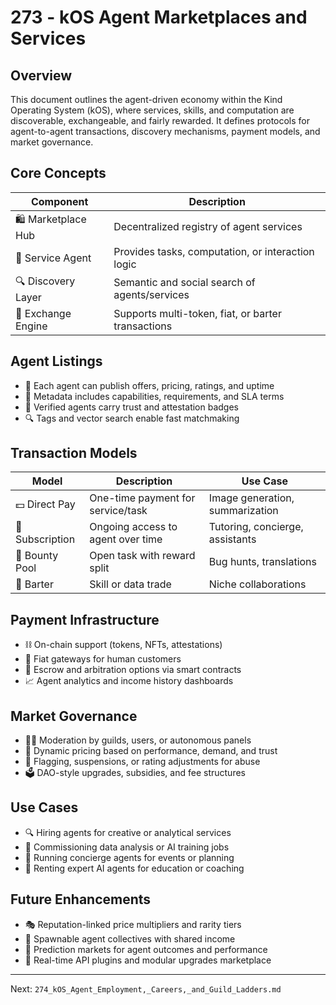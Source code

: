 # 273 - kOS Agent Marketplaces and Services

## Overview
This document outlines the agent-driven economy within the Kind Operating System (kOS), where services, skills, and computation are discoverable, exchangeable, and fairly rewarded. It defines protocols for agent-to-agent transactions, discovery mechanisms, payment models, and market governance.

## Core Concepts
| Component           | Description                                        |
|---------------------|----------------------------------------------------|
| 🛍️ Marketplace Hub   | Decentralized registry of agent services           |
| 🤖 Service Agent     | Provides tasks, computation, or interaction logic |
| 🔍 Discovery Layer    | Semantic and social search of agents/services     |
| 💸 Exchange Engine    | Supports multi-token, fiat, or barter transactions|

## Agent Listings
- 🧠 Each agent can publish offers, pricing, ratings, and uptime
- 🧾 Metadata includes capabilities, requirements, and SLA terms
- 🪪 Verified agents carry trust and attestation badges
- 🔍 Tags and vector search enable fast matchmaking

## Transaction Models
| Model         | Description                          | Use Case                        |
|---------------|--------------------------------------|----------------------------------|
| 💵 Direct Pay   | One-time payment for service/task    | Image generation, summarization  |
| 🔁 Subscription | Ongoing access to agent over time    | Tutoring, concierge, assistants  |
| 🧾 Bounty Pool  | Open task with reward split          | Bug hunts, translations          |
| 🤝 Barter       | Skill or data trade                  | Niche collaborations             |

## Payment Infrastructure
- ⛓️ On-chain support (tokens, NFTs, attestations)
- 💱 Fiat gateways for human customers
- 🧮 Escrow and arbitration options via smart contracts
- 📈 Agent analytics and income history dashboards

## Market Governance
- 🧑‍⚖️ Moderation by guilds, users, or autonomous panels
- 🧠 Dynamic pricing based on performance, demand, and trust
- 🚨 Flagging, suspensions, or rating adjustments for abuse
- 🗳️ DAO-style upgrades, subsidies, and fee structures

## Use Cases
- 🔍 Hiring agents for creative or analytical services
- 🧪 Commissioning data analysis or AI training jobs
- 🧭 Running concierge agents for events or planning
- 📜 Renting expert AI agents for education or coaching

## Future Enhancements
- 🎭 Reputation-linked price multipliers and rarity tiers
- 🧬 Spawnable agent collectives with shared income
- 🧠 Prediction markets for agent outcomes and performance
- 🛒 Real-time API plugins and modular upgrades marketplace

---
Next: `274_kOS_Agent_Employment,_Careers,_and_Guild_Ladders.md`

